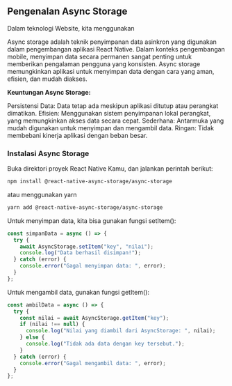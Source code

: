 ## Pengenalan Async Storage

Dalam teknologi Website, kita menggunakan

Async storage adalah teknik penyimpanan data asinkron yang digunakan dalam pengembangan aplikasi React Native. Dalam konteks pengembangan mobile, menyimpan data secara permanen sangat penting untuk memberikan pengalaman pengguna yang konsisten. Async storage memungkinkan aplikasi untuk menyimpan data dengan cara yang aman, efisien, dan mudah diakses.

**Keuntungan Async Storage:**

Persistensi Data: Data tetap ada meskipun aplikasi ditutup atau perangkat dimatikan.
Efisien: Menggunakan sistem penyimpanan lokal perangkat, yang memungkinkan akses data secara cepat.
Sederhana: Antarmuka yang mudah digunakan untuk menyimpan dan mengambil data.
Ringan: Tidak membebani kinerja aplikasi dengan beban besar.

### Instalasi Async Storage

Buka direktori proyek React Native Kamu, dan jalankan perintah berikut:

```bash
npm install @react-native-async-storage/async-storage
```

atau menggunakan yarn

```bash
yarn add @react-native-async-storage/async-storage
```

Untuk menyimpan data, kita bisa gunakan fungsi setItem():

```jsx
const simpanData = async () => {
  try {
    await AsyncStorage.setItem("key", "nilai");
    console.log("Data berhasil disimpan!");
  } catch (error) {
    console.error("Gagal menyimpan data: ", error);
  }
};
```

Untuk mengambil data, gunakan fungsi getItem():

```jsx
const ambilData = async () => {
  try {
    const nilai = await AsyncStorage.getItem("key");
    if (nilai !== null) {
      console.log("Nilai yang diambil dari AsyncStorage: ", nilai);
    } else {
      console.log("Tidak ada data dengan key tersebut.");
    }
  } catch (error) {
    console.error("Gagal mengambil data: ", error);
  }
};
```
